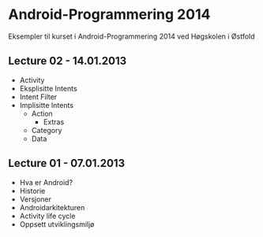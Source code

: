 Android-Programmering 2014
==========================

Eksempler til kurset i Android-Programmering 2014 ved Høgskolen i Østfold

## Lecture 02 - 14.01.2013
* Activity
* Eksplisitte Intents
* Intent Filter
* Implisitte Intents
  * Action
    * Extras
  * Category
  * Data

## Lecture 01 - 07.01.2013
* Hva er Android?
* Historie
* Versjoner
* Androidarkitekturen
* Activity life cycle
* Oppsett utviklingsmiljø
